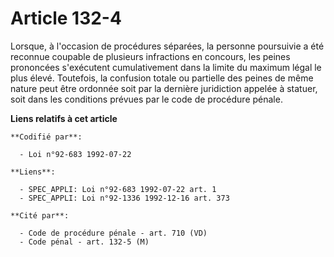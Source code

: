 # Article 132-4

Lorsque, à l'occasion de procédures séparées, la personne poursuivie a été reconnue coupable de plusieurs infractions en
concours, les peines prononcées s'exécutent cumulativement dans la limite du maximum légal le plus élevé. Toutefois, la
confusion totale ou partielle des peines de même nature peut être ordonnée soit par la dernière juridiction appelée à
statuer, soit dans les conditions prévues par le code de procédure pénale.

**Liens relatifs à cet article**

	**Codifié par**:

	  - Loi n°92-683 1992-07-22

	**Liens**:

	  - SPEC_APPLI: Loi n°92-683 1992-07-22 art. 1
	  - SPEC_APPLI: Loi n°92-1336 1992-12-16 art. 373

	**Cité par**:

	  - Code de procédure pénale - art. 710 (VD)
	  - Code pénal - art. 132-5 (M)
